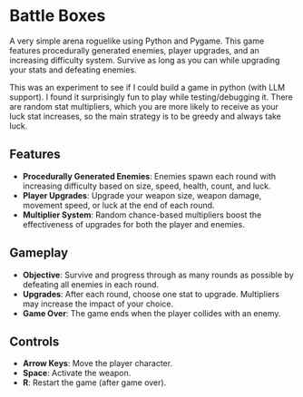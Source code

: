 # Battle Boxes

A very simple arena roguelike using Python and Pygame. This game features procedurally generated enemies, player upgrades, and an increasing difficulty system. Survive as long as you can while upgrading your stats and defeating enemies.

This was an experiment to see if I could build a game in python (with LLM support). I found it surprisingly fun to play while testing/debugging it. There are random stat multipliers, which you are more likely to receive as your luck stat increases, so the main strategy is to be greedy and always take luck.

## Features

- **Procedurally Generated Enemies**: Enemies spawn each round with increasing difficulty based on size, speed, health, count, and luck.
- **Player Upgrades**: Upgrade your weapon size, weapon damage, movement speed, or luck at the end of each round.
- **Multiplier System**: Random chance-based multipliers boost the effectiveness of upgrades for both the player and enemies.

## Gameplay

- **Objective**: Survive and progress through as many rounds as possible by defeating all enemies in each round.
- **Upgrades**: After each round, choose one stat to upgrade. Multipliers may increase the impact of your choice.
- **Game Over**: The game ends when the player collides with an enemy.

## Controls

- **Arrow Keys**: Move the player character.
- **Space**: Activate the weapon.
- **R**: Restart the game (after game over).
